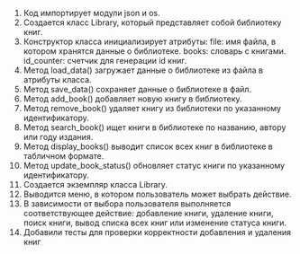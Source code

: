 1. Код импортирует модули json и os.
2. Создается класс Library, который представляет собой библиотеку книг.
3. Конструктор класса инициализирует атрибуты:
  file: имя файла, в котором хранятся данные о библиотеке.
  books: словарь с книгами.
  id_counter: счетчик для генерации id книг.
4. Метод load_data() загружает данные о библиотеке из файла в атрибуты класса.
5. Метод save_data() сохраняет данные о библиотеке в файл.
6. Метод add_book() добавляет новую книгу в библиотеку.
7. Метод remove_book() удаляет книгу из библиотеки по указанному идентификатору.
8. Метод search_book() ищет книги в библиотеке по названию, автору или году издания.
9. Метод display_books() выводит список всех книг в библиотеке в табличном формате.
10. Метод update_book_status() обновляет статус книги по указанному идентификатору.
11. Создается экземпляр класса Library.
12. Выводится меню, в котором пользователь может выбрать действие.
13. В зависимости от выбора пользователя выполняется соответствующее действие: добавление книги, удаление книги,
    поиск книги, вывод списка всех книг или изменение статуса книги.
14. Добавили тесты для проверки корректности добавления и удаления книг